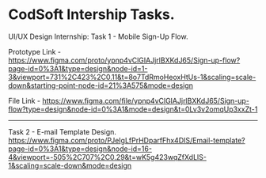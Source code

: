 # CodSoft Intership Tasks.
UI/UX Design Internship:
Task 1 - Mobile Sign-Up Flow.

Prototype Link - https://www.figma.com/proto/ypnp4vClGIAJjrlBXKdJ65/Sign-up-flow?page-id=0%3A1&type=design&node-id=1-3&viewport=731%2C423%2C0.11&t=8o7TdRmoHeoxHtUs-1&scaling=scale-down&starting-point-node-id=21%3A575&mode=design

File Link - https://www.figma.com/file/ypnp4vClGIAJjrlBXKdJ65/Sign-up-flow?type=design&node-id=0%3A1&mode=design&t=0Lv3v2omqUp3xxZt-1

-----------------------
Task 2 - E-mail Template Design.
https://www.figma.com/proto/PJeIgLfPrHDparfFhx4DIS/Email-template?page-id=0%3A1&type=design&node-id=16-4&viewport=-505%2C707%2C0.29&t=wK5g423wqZfXdLlS-1&scaling=scale-down&mode=design

